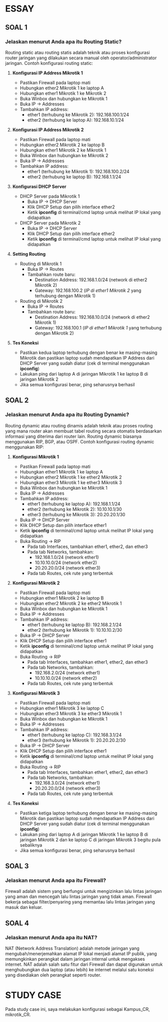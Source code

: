 # ESSAY

## SOAL 1

### Jelaskan menurut Anda apa itu Routing Static?

Routing static atau routing statis adalah teknik atau proses konfigurasi router jaringan yang dilakukan secara manual oleh operator/administrator jaringan. Contoh konfigurasi routing static: 

1. **Konfigurasi IP Address Mikrotik 1**
    - Pastikan Firewall pada laptop mati
    - Hubungkan ether2 Mikrotik 1 ke laptop A
    - Hubungkan ether1 Mikrotik 1 ke Mikrotik 2 
    - Buka Winbox dan hubungkan ke Mikrotik 1
    - Buka IP -> Addresses
    - Tambahkan IP address:
      - ether1 (terhubung ke Mikrotik 2): 192.168.100.1/24
      - ether2 (terhubung ke laptop A): 192.168.10.1/24

2. **Konfigurasi IP Address Mikrotik 2**
    - Pastikan Firewall pada laptop mati
    - Hubungkan ether2 Mikrotik 2 ke laptop B
    - Hubungkan ether1 Mikrotik 2 ke Mikrotik 1
    - Buka Winbox dan hubungkan ke Mikrotik 2
    - Buka IP -> Addresses
    - Tambahkan IP address:
      - ether1 (terhubung ke Mikrotik 1): 192.168.100.2/24
      - ether2 (terhubung ke laptop B): 192.168.1.1/24

3. **Konfigurasi DHCP Server**
    - DHCP Server pada Mikrotik 1
      - Buka IP -> DHCP Server
      - Klik DHCP Setup dan pilih interface ether2
      - Ketik **ipconfig** di terminal/cmd laptop untuk melihat IP lokal yang didapatkan
    - DHCP Server pada Mikrotik 2
      - Buka IP -> DHCP Server
      - Klik DHCP Setup dan pilih interface ether2
      - Ketik **ipconfig** di terminal/cmd laptop untuk melihat IP lokal yang didapatkan

4. **Setting Routing**
    - Routing di Mikrotik 1
      - Buka IP -> Routes
      - Tambahkan route baru:
        - Destination Address: 192.168.1.0/24 (network di ether2 Mikrotik 2)
        - Gateway: 192.168.100.2 (*IP di ether1 Mikrotik 2* yang terhubung dengan Mikrotik 1)
    - Routing di Mikrotik 2
      - Buka IP -> Routes
      - Tambahkan route baru:
        - Destination Address: 192.168.10.0/24 (network di ether2 Mikrotik 1)
        - Gateway: 192.168.100.1 (*IP di ether1 Mikrotik 1* yang terhubung dengan Mikrotik 2)

5. **Tes Koneksi**
    - Pastikan kedua laptop terhubung dengan benar ke masing-masing Mikrotik dan pastikan laptop sudah mendapatkan IP Address dari DHCP Server yang sudah diatur (cek di terminal menggunakan **ipconfig**)
    - Lakukan ping dari laptop A di jaringan Mikrotik 1 ke laptop B di jaringan Mikrotik 2
    - Jika semua konfigurasi benar, ping seharusnya berhasil


## SOAL 2

### Jelaskan menurut Anda apa itu Routing Dynamic?

Routing dynamic atau routing dinamis adalah teknik atau proses routing yang mana router akan membuat tabel routing secara otomatis berdasarkan informasi yang diterima dari router lain. Routing dynamic biasanya menggunakan RIP, BGP, atau OSPF. Contoh konfigurasi routing dynamic menggunakan RIP:

1. **Konfigurasi Mikrotik 1**
    - Pastikan Firewall pada laptop mati
    - Hubungkan ether1 Mikrotik 1 ke laptop A
    - Hubungkan ether2 Mikrotik 1 ke ether2 Mikrotik 2
    - Hubungkan ether3 Mikrotik 1 ke ether3 Mikrotik 3
    - Buka Winbox dan hubungkan ke Mikrotik 1
    - Buka IP -> Addresses
    - Tambahkan IP address:
      - ether1 (terhubung ke laptop A): 192.168.1.1/24
      - ether2 (terhubung ke Mikrotik 2): 10.10.10.1/30
      - ether3 (terhubung ke Mikrotik 3): 20.20.20.1/30
    - Buka IP -> DHCP Server
    - Klik DHCP Setup dan pilih interface ether1
    - Ketik **ipconfig** di terminal/cmd laptop untuk melihat IP lokal yang didapatkan
    - Buka Routing -> RIP
      - Pada tab Interfaces, tambahkan ether1, ether2, dan ether3
      - Pada tab Networks, tambahkan:
        - 192.168.1.0/24 (network ether1)
        - 10.10.10.0/24 (network ether2)
        - 20.20.20.0/24 (network ether3)
      - Pada tab Routes, cek rute yang terbentuk

2. **Konfigurasi Mikrotik 2**
    - Pastikan Firewall pada laptop mati
    - Hubungkan ether1 Mikrotik 2 ke laptop B
    - Hubungkan ether2 Mikrotik 2 ke ether2 Mikrotik 1
    - Buka Winbox dan hubungkan ke Mikrotik 1
    - Buka IP -> Addresses
    - Tambahkan IP address:
      - ether1 (terhubung ke laptop B): 192.168.2.1/24
      - ether2 (terhubung ke Mikrotik 1): 10.10.10.2/30
    - Buka IP -> DHCP Server
    - Klik DHCP Setup dan pilih interface ether1
    - Ketik **ipconfig** di terminal/cmd laptop untuk melihat IP lokal yang didapatkan
    - Buka Routing -> RIP
      - Pada tab Interfaces, tambahkan ether1, ether2, dan ether3
      - Pada tab Networks, tambahkan:
        - 192.168.2.0/24 (network ether1)
        - 10.10.10.0/24 (network ether2)
      - Pada tab Routes, cek rute yang terbentuk

3. **Konfigurasi Mikrotik 3**
    - Pastikan Firewall pada laptop mati
    - Hubungkan ether1 Mikrotik 3 ke laptop C
    - Hubungkan ether3 Mikrotik 3 ke ether3 Mikrotik 1
    - Buka Winbox dan hubungkan ke Mikrotik 1
    - Buka IP -> Addresses
    - Tambahkan IP address:
      - ether1 (terhubung ke laptop C): 192.168.3.1/24
      - ether3 (terhubung ke Mikrotik 1): 20.20.20.2/30
    - Buka IP -> DHCP Server
    - Klik DHCP Setup dan pilih interface ether1
    - Ketik **ipconfig** di terminal/cmd laptop untuk melihat IP lokal yang didapatkan
    - Buka Routing -> RIP
      - Pada tab Interfaces, tambahkan ether1, ether2, dan ether3
      - Pada tab Networks, tambahkan:
        - 192.168.3.0/24 (network ether1)
        - 20.20.20.0/24 (network ether3)
      - Pada tab Routes, cek rute yang terbentuk

4. **Tes Koneksi**
    - Pastikan ketiga laptop terhubung dengan benar ke masing-masing Mikrotik dan pastikan laptop sudah mendapatkan IP Address dari DHCP Server yang sudah diatur (cek di terminal menggunakan **ipconfig**)
    - Lakukan ping dari laptop A di jaringan Mikrotik 1 ke laptop B di jaringan Mikrotik 2 dan ke laptop C di jaringan Mikrotik 3 begitu pula sebaliknya
    - Jika semua konfigurasi benar, ping seharusnya berhasil


## SOAL 3

### Jelaskan menurut Anda apa itu Firewall?

Firewall adalah sistem yang berfungsi untuk mengizinkan lalu lintas jaringan yang aman dan mencegah lalu lintas jaringan yang tidak aman. Firewall bekerja sebagai filter/penyaring yang memantau lalu lintas jaringan yang masuk dan keluar.

## SOAL 4

### Jelaskan menurut Anda apa itu NAT?

NAT (Network Address Translation) adalah metode jaringan yang mengubah/menerjemahkan alamat IP lokal menjadi alamat IP publik, yang memungkinkan perangkat dalam jaringan internal untuk mengakses internet. NAT adalah salah satu fitur dari Firewall dan dapat digunakan untuk menghubungkan dua laptop (atau lebih) ke internet melalui satu koneksi yang disediakan oleh perangkat seperti router.

# STUDY CASE

Pada study case ini, saya melakukan konfigurasi sebagai Kampus_CR, mikrotik_CR.